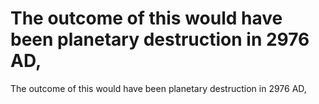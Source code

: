 # The outcome of this would have been planetary destruction in 2976 AD,

The outcome of this would have been planetary destruction in 2976 AD,
